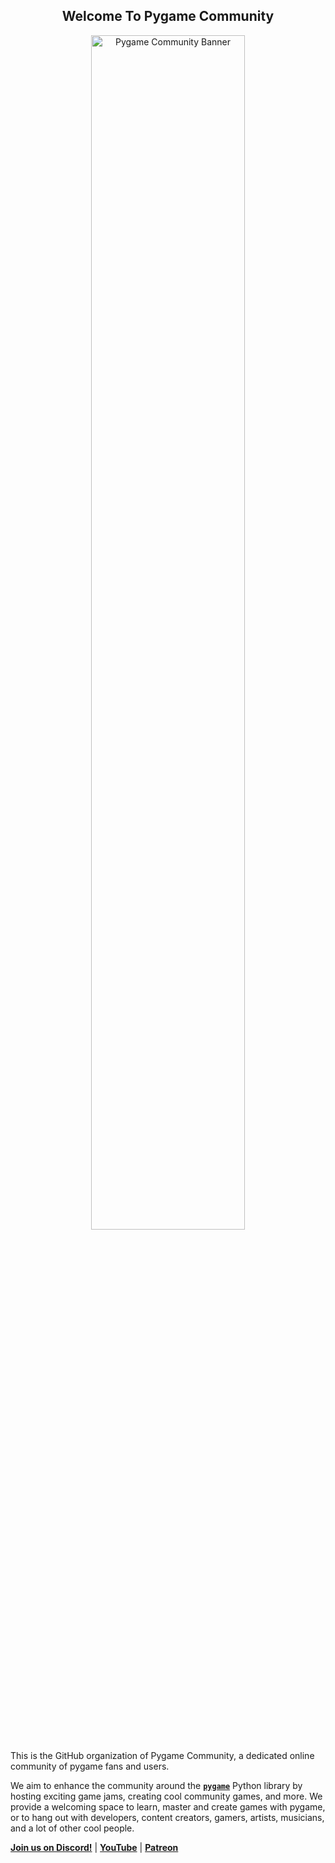 <h2 align="center">Welcome To Pygame Community</h2>

<p align="center">
  <img src="https://user-images.githubusercontent.com/65417594/150978711-583ebd68-d644-4a16-a161-52e8cbd3097b.png"
       alt="Pygame Community Banner"
       width="70%">
</p>



This is the GitHub organization of Pygame Community, a dedicated online community of pygame fans and users.

We aim to enhance the community around the **[`pygame`](https://www.github.com/pygame/pygame)** Python library by hosting exciting game jams, creating cool community games, and more.
We provide a welcoming space to learn, master and create games with pygame, or to hang out with developers, content creators, gamers, artists, musicians, and a lot of other cool people.

**[Join us on Discord!](https://discord.gg/ZuB2RySPRJ)** | **[YouTube](https://www.youtube.com/channel/UCadZkRAdAfelko4mcD3Uq4Q)** | **[Patreon](https://www.patreon.com/pygamecommunity)**
